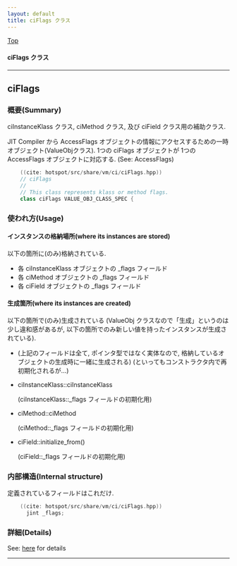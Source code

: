 ```yaml
---
layout: default
title: ciFlags クラス 
---
```

[Top](../index.html)

#### ciFlags クラス 



---
## <a name="noOVcJnMkg" id="noOVcJnMkg">ciFlags</a>

### 概要(Summary)
ciInstanceKlass クラス, ciMethod クラス, 及び ciField クラス用の補助クラス.

JIT Compiler から AccessFlags オブジェクトの情報にアクセスするための一時オブジェクト(ValueObjクラス).
1つの ciFlags オブジェクトが 1つの AccessFlags オブジェクトに対応する.
(See: AccessFlags)


```cpp
    ((cite: hotspot/src/share/vm/ci/ciFlags.hpp))
    // ciFlags
    //
    // This class represents klass or method flags.
    class ciFlags VALUE_OBJ_CLASS_SPEC {
```

### 使われ方(Usage)
#### インスタンスの格納場所(where its instances are stored)
以下の箇所に(のみ)格納されている.

* 各 ciInstanceKlass オブジェクトの _flags フィールド
* 各 ciMethod オブジェクトの _flags フィールド
* 各 ciField オブジェクトの _flags フィールド

#### 生成箇所(where its instances are created)
以下の箇所で(のみ)生成されている
(ValueObj クラスなので「生成」というのは少し違和感があるが, 以下の箇所でのみ新しい値を持ったインスタンスが生成されている).

* (上記のフィールドは全て, ポインタ型ではなく実体なので,
  格納しているオブジェクトの生成時に一緒に生成される)
  (といってもコンストラクタ内で再初期化されるが...)

* ciInstanceKlass::ciInstanceKlass
  
  (ciInstanceKlass::_flags フィールドの初期化用)  

* ciMethod::ciMethod
  
  (ciMethod::_flags フィールドの初期化用)

* ciField::initialize_from()
  
  (ciField::_flags フィールドの初期化用)
  
### 内部構造(Internal structure)
定義されているフィールドはこれだけ.


```cpp
    ((cite: hotspot/src/share/vm/ci/ciFlags.hpp))
      jint _flags;
```




### 詳細(Details)
See: [here](../doxygen/classciFlags.html) for details

---
